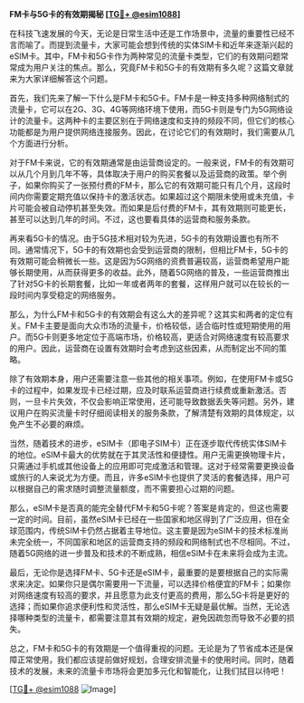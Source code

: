 **FM卡与5G卡的有效期揭秘 [[TG💪+ @esim1088](https://t.me/s/esim1088)]**

在科技飞速发展的今天，无论是日常生活中还是工作场景中，流量的重要性已经不言而喻了。而提到流量卡，大家可能会想到传统的实体SIM卡和近年来逐渐兴起的eSIM卡。其中，FM卡和5G卡作为两种常见的流量卡类型，它们的有效期问题常常成为用户关注的焦点。那么，究竟FM卡和5G卡的有效期有多久呢？这篇文章就来为大家详细解答这个问题。

首先，我们先来了解一下什么是FM卡和5G卡。FM卡是一种支持多种网络制式的流量卡，它可以在2G、3G、4G等网络环境下使用，而5G卡则是专门为5G网络设计的流量卡。这两种卡的主要区别在于网络速度和支持的频段不同，但它们的核心功能都是为用户提供网络连接服务。因此，在讨论它们的有效期时，我们需要从几个方面进行分析。

对于FM卡来说，它的有效期通常是由运营商设定的。一般来说，FM卡的有效期可以从几个月到几年不等，具体取决于用户的购买套餐以及运营商的政策。举个例子，如果你购买了一张预付费的FM卡，那么它的有效期可能只有几个月，这段时间内你需要定期充值以保持卡的激活状态。如果超过这个期限未使用或未充值，卡片可能会被自动停机甚至失效。而如果是后付费的FM卡，其有效期则可能更长，甚至可以达到几年的时间。不过，这也要看具体的运营商和服务条款。

再来看5G卡的情况。由于5G技术相对较为先进，5G卡的有效期设置也有所不同。通常情况下，5G卡的有效期也会受到运营商的限制，但相比FM卡，5G卡的有效期可能会稍微长一些。这是因为5G网络的资费普遍较高，运营商希望用户能够长期使用，从而获得更多的收益。此外，随着5G网络的普及，一些运营商推出了针对5G卡的长期套餐，比如一年或者两年的套餐，这样用户就可以在较长的一段时间内享受稳定的网络服务。

那么，为什么FM卡和5G卡的有效期会有这么大的差异呢？这其实和两者的定位有关。FM卡主要是面向大众市场的流量卡，价格较低，适合临时性或短期使用的用户。而5G卡则更多地定位于高端市场，价格较高，更适合对网络速度有较高要求的用户。因此，运营商在设置有效期时会考虑到这些因素，从而制定出不同的策略。

除了有效期本身，用户还需要注意一些其他的相关事项。例如，在使用FM卡或5G卡的过程中，如果发现卡已经过期，应及时联系运营商进行续费或重新激活。否则，一旦卡片失效，不仅会影响正常使用，还可能导致数据丢失等问题。另外，建议用户在购买流量卡时仔细阅读相关的服务条款，了解清楚有效期的具体规定，以免产生不必要的麻烦。

当然，随着技术的进步，eSIM卡（即电子SIM卡）正在逐步取代传统实体SIM卡的地位。eSIM卡最大的优势就在于其灵活性和便捷性。用户无需更换物理卡片，只需通过手机或其他设备上的应用即可完成激活和管理。这对于经常需要更换设备或旅行的人来说尤为方便。而且，许多eSIM卡也提供了灵活的套餐选择，用户可以根据自己的需求随时调整流量额度，而不需要担心过期的问题。

那么，eSIM卡是否真的能完全替代FM卡和5G卡呢？答案是肯定的，但这也需要一定的时间。目前，虽然eSIM卡已经在一些国家和地区得到了广泛应用，但在全球范围内，传统SIM卡仍然占据着主导地位。这主要是因为eSIM卡的技术标准尚未完全统一，不同国家和地区的运营商支持的频段和网络制式也不尽相同。不过，随着5G网络的进一步普及和技术的不断成熟，相信eSIM卡在未来将会成为主流。

最后，无论你是选择FM卡、5G卡还是eSIM卡，最重要的是要根据自己的实际需求来决定。如果你只是偶尔需要用一下流量，可以选择价格便宜的FM卡；如果你对网络速度有较高的要求，并且愿意为此支付更高的费用，那么5G卡将是更好的选择；而如果你追求便利性和灵活性，那么eSIM卡无疑是最优解。当然，无论选择哪种类型的流量卡，都需要注意其有效期的规定，避免因疏忽而导致不必要的损失。

总之，FM卡和5G卡的有效期是一个值得重视的问题。无论是为了节省成本还是保障正常使用，我们都应该提前做好规划，合理安排流量卡的使用时间。同时，随着技术的发展，未来的流量卡市场将会更加多元化和智能化，让我们拭目以待吧！

[[TG💪+ @esim1088](https://t.me/s/esim1088) ![Image](https://i.postimg.cc/4NQfJmqS/Snipaste-2025-05-13-00-14-12.png)]